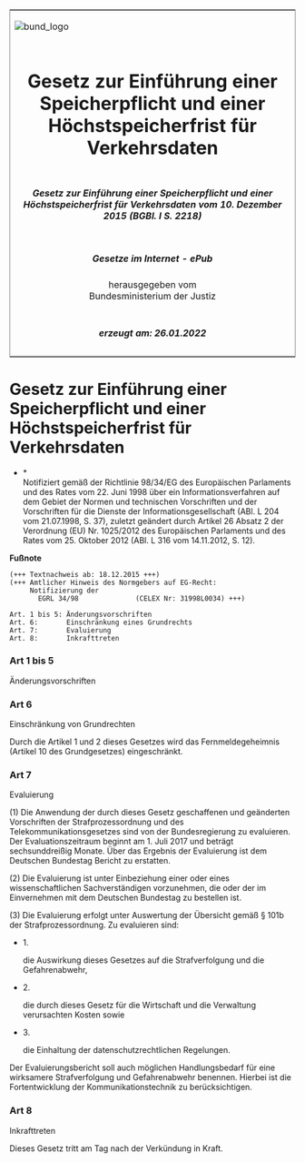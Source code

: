 <span id="DECKBLATT.html"></span>

<table border="0" frame="border" width="100%">

<tr valign="top">

<td align="left">

![bund\_logo](BfJ_2021_Web_de_de.gif)

</td>

<td align="right">

 

</td>

</tr>

<tr align="center" valign="middle">

<td colspan="2">

# Gesetz zur Einführung einer Speicherpflicht und einer Höchstspeicherfrist für Verkehrsdaten

</td>

</tr>

<tr align="center" valign="middle">

<td colspan="2">

##### Gesetz zur Einführung einer Speicherpflicht und einer Höchstspeicherfrist für Verkehrsdaten vom 10. Dezember 2015 (BGBl. I S. 2218)

</td>

</tr>

<tr align="center" valign="middle">

<td colspan="2">

  
  

##### Gesetze im Internet - ePub  
  
herausgegeben vom  
Bundesministerium der Justiz

</td>

</tr>

<tr align="center" valign="bottom">

<td colspan="2">

  
  

##### erzeugt am: 26.01.2022

</td>

</tr>

</table>

<span id="BJNR221800015.html"></span>

# Gesetz zur Einführung einer Speicherpflicht und einer Höchstspeicherfrist für Verkehrsdaten

<div>

<div class="jnhtml">

  - <span id="BJNR221800015.html#F791725_01"></span><!-- FNR_Pos --><span>\*
    </span>  
    Notifiziert gemäß der Richtlinie 98/34/EG des Europäischen
    Parlaments und des Rates vom 22. Juni 1998 über ein
    Informationsverfahren auf dem Gebiet der Normen und technischen
    Vorschriften und der Vorschriften für die Dienste der
    Informationsgesellschaft (ABl. L 204 vom 21.07.1998, S. 37), zuletzt
    geändert durch Artikel 26 Absatz 2 der Verordnung (EU) Nr. 1025/2012
    des Europäischen Parlaments und des Rates vom 25. Oktober 2012 (ABl.
    L 316 vom 14.11.2012, S. 12).

</div>

</div>

<div>

  
**Fußnote**

<div class="jnhtml">

<div>

<div class="jurAbsatz">

  

    (+++ Textnachweis ab: 18.12.2015 +++)
    (+++ Amtlicher Hinweis des Normgebers auf EG-Recht:
         Notifizierung der
           EGRL 34/98              (CELEX Nr: 31998L0034) +++)
     
    Art. 1 bis 5: Änderungsvorschriften
    Art. 6:       Einschränkung eines Grundrechts
    Art. 7:       Evaluierung 
    Art. 8:       Inkrafttreten 

</div>

</div>

</div>

</div>

<span id="BJNR221800015BJNE000100000.html"></span>

### Art 1 bis 5  
Änderungsvorschriften

<div>

<div class="jnhtml">

<div>

</div>

</div>

</div>

<span id="BJNR221800015BJNE000200000.html"></span>

### Art 6  
Einschränkung von Grundrechten

<div>

<div class="jnhtml">

<div>

<div class="jurAbsatz">

Durch die Artikel 1 und 2 dieses Gesetzes wird das Fernmeldegeheimnis
(Artikel 10 des Grundgesetzes) eingeschränkt.

</div>

</div>

</div>

</div>

<span id="BJNR221800015BJNE000300000.html"></span>

### Art 7  
Evaluierung

<div>

<div class="jnhtml">

<div>

<div class="jurAbsatz">

(1) Die Anwendung der durch dieses Gesetz geschaffenen und geänderten
Vorschriften der Strafprozessordnung und des Telekommunikationsgesetzes
sind von der Bundesregierung zu evaluieren. Der Evaluationszeitraum
beginnt am 1. Juli 2017 und beträgt sechsunddreißig Monate. Über das
Ergebnis der Evaluierung ist dem Deutschen Bundestag Bericht zu
erstatten.

</div>

<div class="jurAbsatz">

(2) Die Evaluierung ist unter Einbeziehung einer oder eines
wissenschaftlichen Sachverständigen vorzunehmen, die oder der im
Einvernehmen mit dem Deutschen Bundestag zu bestellen ist.

</div>

<div class="jurAbsatz">

(3) Die Evaluierung erfolgt unter Auswertung der Übersicht gemäß § 101b
der Strafprozessordnung. Zu evaluieren sind:

  - 1\.
    
    <div>
    
    die Auswirkung dieses Gesetzes auf die Strafverfolgung und die
    Gefahrenabwehr,
    
    </div>

  - 2\.
    
    <div>
    
    die durch dieses Gesetz für die Wirtschaft und die Verwaltung
    verursachten Kosten sowie
    
    </div>

  - 3\.
    
    <div>
    
    die Einhaltung der datenschutzrechtlichen Regelungen.
    
    </div>

Der Evaluierungsbericht soll auch möglichen Handlungsbedarf für eine
wirksamere Strafverfolgung und Gefahrenabwehr benennen. Hierbei ist die
Fortentwicklung der Kommunikationstechnik zu berücksichtigen.

</div>

</div>

</div>

</div>

<span id="BJNR221800015BJNE000400000.html"></span>

### Art 8  
Inkrafttreten

<div>

<div class="jnhtml">

<div>

<div class="jurAbsatz">

Dieses Gesetz tritt am Tag nach der Verkündung in Kraft.

</div>

</div>

</div>

</div>
